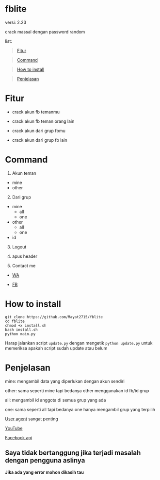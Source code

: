# fblite

versi: 2.23

crack massal dengan password random

list:
> [Fitur](#fitur)

> [Command](#command)

> [How to install](#how-to-install)

> [Penjelasan](#penjelasan)

# Fitur
- crack akun fb temanmu

- crack akun fb teman orang lain

- crack akun dari grup fbmu
  
- crack akun dari grup fb lain


# Command
1. Akun teman
  - mine
  - other

2. Dari grup
  - mine
    - all
    - one
  - other
    - all
    - one
  - id

3. Logout

4. apus header
  
5. Contact me
 - [WA](https://wa.me/62895640466851)
    
 - [FB](https://fb.me/mayat.mayat.58555)
    


# How to install
```
git clone https://github.com/Mayat2715/fblite
cd fblite
chmod +x install.sh
bash install.sh
python main.py
```

Harap jalankan script `update.py` dengan mengetik `python update.py` untuk memeriksa apakah script sudah update atau belum

# Penjelasan
mine: mengambil data yang diperlukan dengan akun sendiri

other: sama seperti mine tapi bedanya other menggunakan id fb/id grup

all: mengambil id anggota di semua grup yang ada

one: sama seperti all tapi bedanya one hanya mengambil grup yang terpilih


[User agent](https://google.com/search?q=user+agent+checker) sangat penting

[YouTube](https://youtu.be/merW22uixKo)

[Facebook api](https://developers.facebook.com/docs/graph-api)

## Saya tidak bertanggung jika terjadi masalah dengan pengguna aslinya

**Jika ada yang error mohon dikasih tau**

